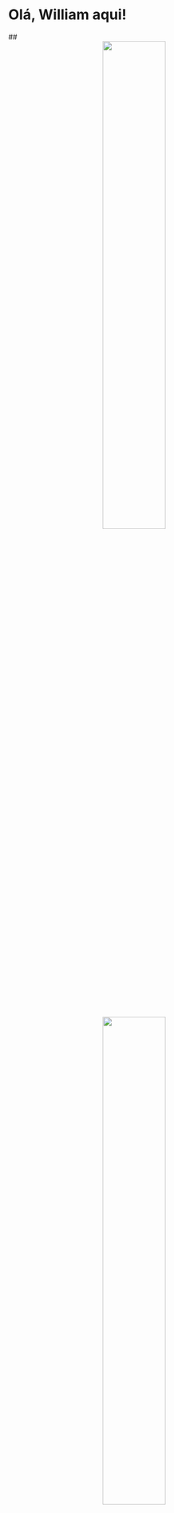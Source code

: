 <h1>Olá, William aqui!</h1> 
##

<div align="center">
  <a href="https://github.com/WillGolden80742">
  <img width="50%" height="auto" src="https://github-readme-stats.vercel.app/api?username=WillGolden80742&show_icons=true&theme=midnight-purple&include_all_commits=true&count_private=true"/>
  <img width="50%" height="auto" src="https://github-readme-stats.vercel.app/api/top-langs/?username=WillGolden80742&layout=compact&langs_count=7&theme=midnight-purple"/>
</div>
  
   ##
  
<div> 
  <a href="https://www.instagram.com/william80742/" target="_blank"><img src="https://img.shields.io/badge/-Instagram-%23E4405F?style=for-the-badge&logo=instagram&logoColor=white" target="_blank"></a>
  <a href = "mailto:william80742@gmail.com"><img src="https://img.shields.io/badge/-Gmail-%23333?style=for-the-badge&logo=gmail&logoColor=white" target="_blank"></a>
  <a href="https://www.linkedin.com/in/william-dourado-silva-48b837228/" target="_blank"><img src="https://img.shields.io/badge/-LinkedIn-%230077B5?style=for-the-badge&logo=linkedin&logoColor=white" target="_blank"></a>
</div>
